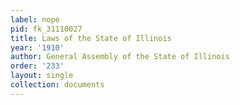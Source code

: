```yaml
---
label: nope
pid: fk_31110027
title: Laws of the State of Illinois
year: '1910'
author: General Assembly of the State of Illinois
order: '233'
layout: single
collection: documents
---
```

